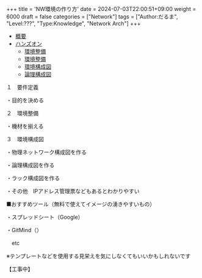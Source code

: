 +++ title = 'NW環境の作り方' 
date = 2024-07-03T22:00:51+09:00 
weight = 6000
draft = false
categories = ["Network"]
tags = ["Author:だるま", "Level:???", "Type:Knowledge", "Network Arch"]
+++

- [概要](#概要)
- [ハンズオン](#ハンズオン)
  - [環境整備](#環境整備)
  - [環境整備](#環境整備)
  - [環境構成図](#環境構成図)
  - [論理構成図](#論理構成図)

１　要件定義

・目的を決める

２　環境整備

・機材を揃える

３　環境構成図

・物理ネットワーク構成図を作る

・論理構成図を作る

・ラック構成図を作る

・その他　IPアドレス管理票などもあるとわかりやすい

■おすすめツール（無料で使えてイメージの湧きやすいもの）

・スプレッドシート（Google）

・GitMind（）

　etc

※テンプレートなどを使用する見栄えを気にしなくてもいいかもしれないです 

【工事中】
